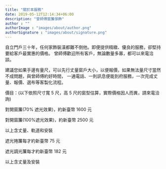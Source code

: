 ```yaml
---
title: "關於本服務"
date: 2019-05-12T12:14:34+06:00
description: "曾師傅窗簾傢飾"
author : ""
authorImage : "images/about/author.png"
authorSignature : "images/about/signature.png"
---
```


自立門戶三十年，任何家飾裝潢都難不倒他。​即便提供精緻、優良的服務，卻堅持要給客戶最實惠的價格。
曾師傅歡迎所有客戶，無論數量多寡，都可以來電洽談。

建議您如果手邊有量尺，可以先行丈量窗戶大小，以便報價，如果無法量尺寸當然不成問題，與曾師傅約好時間，
一通電話、一則訊息便能到府服務，一次完成丈量、報價、選布等客製化流程。

價目：(以下依照尺寸寬 5 尺，高 5 尺的窗型估算，實際價格因人而異，請來電洽詢)


對開窗簾(70% 遮光效果)，約新臺幣 1600 元

對開窗簾(100%遮光效果)，約新臺幣 2500 元

以上含丈量、軌道和安裝

遮光捲簾每才約新臺幣 75 元

遮光調光簾每才約新臺幣 182 元

以上含丈量及安裝
